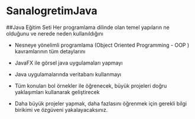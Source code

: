 
# SanalogretimJava
##Java Eğitim Seti
Her programlama dilinde olan temel yapıların ne olduğunu ve nerede neden kullanıldığını

* Nesneye yönelimli programlama (Object Oriented Programming - OOP ) kavramlarının tüm detaylarını

* JavaFX ile görsel java uygulamaları yapmayı

* Java uygulamalarında veritabanı kullanmayı

* Tüm konuları bol örnekler ile öğrenecek, büyük projeleri doğru yaklaşımları kullanarak geliştirecek

* Daha büyük projeler yapmak, daha fazlasını öğrenmek için gerekli bilgi birikimi ve özgüveni yakalayacaksınız.